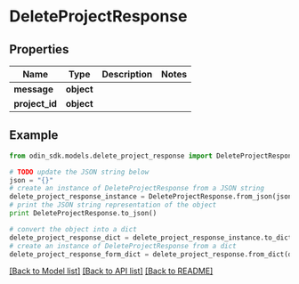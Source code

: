 # DeleteProjectResponse


## Properties

Name | Type | Description | Notes
------------ | ------------- | ------------- | -------------
**message** | **object** |  | 
**project_id** | **object** |  | 

## Example

```python
from odin_sdk.models.delete_project_response import DeleteProjectResponse

# TODO update the JSON string below
json = "{}"
# create an instance of DeleteProjectResponse from a JSON string
delete_project_response_instance = DeleteProjectResponse.from_json(json)
# print the JSON string representation of the object
print DeleteProjectResponse.to_json()

# convert the object into a dict
delete_project_response_dict = delete_project_response_instance.to_dict()
# create an instance of DeleteProjectResponse from a dict
delete_project_response_form_dict = delete_project_response.from_dict(delete_project_response_dict)
```
[[Back to Model list]](../README.md#documentation-for-models) [[Back to API list]](../README.md#documentation-for-api-endpoints) [[Back to README]](../README.md)


